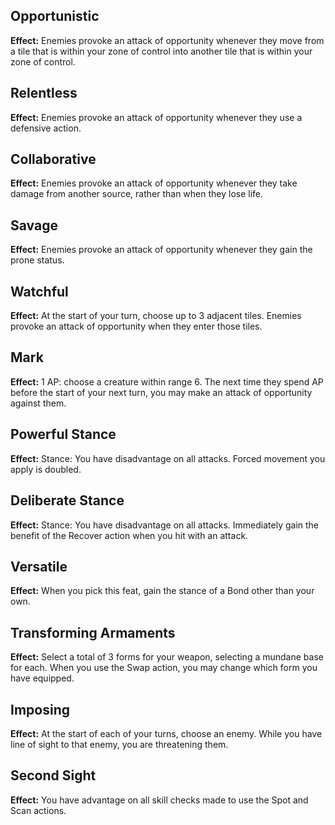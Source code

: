 ## Opportunistic
**Effect:** Enemies provoke an attack of opportunity whenever they move from a tile that is within your zone of control into another tile that is within your zone of control.

## Relentless
**Effect:** Enemies provoke an attack of opportunity whenever they use a defensive action.

## Collaborative
**Effect:** Enemies provoke an attack of opportunity whenever they take damage from another source, rather than when they lose life.

## Savage
**Effect:** Enemies provoke an attack of opportunity whenever they gain the prone status.

## Watchful
**Effect:** At the start of your turn, choose up to 3 adjacent tiles. Enemies provoke an attack of opportunity when they enter those tiles.

## Mark
**Effect:** 1 AP: choose a creature within range 6. The next time they spend AP before the start of your next turn, you may make an attack of opportunity against them.

## Powerful Stance
**Effect:** Stance: You have disadvantage on all attacks. Forced movement you apply is doubled.

## Deliberate Stance
**Effect:** Stance: You have disadvantage on all attacks. Immediately gain the benefit of the Recover action when you hit with an attack.

## Versatile
**Effect:** When you pick this feat, gain the stance of a Bond other than your own. 

## Transforming Armaments
**Effect:** Select a total of 3 forms for your weapon, selecting a mundane base for each. When you use the Swap action, you may change which form you have equipped.

## Imposing
**Effect:** At the start of each of your turns, choose an enemy. While you have line of sight to that enemy, you are threatening them.

## Second Sight
**Effect:** You have advantage on all skill checks made to use the Spot and Scan actions.


